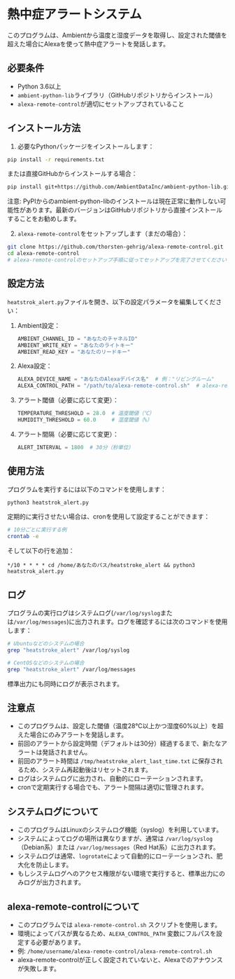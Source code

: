 # 熱中症アラートシステム

このプログラムは、Ambientから温度と湿度データを取得し、設定された閾値を超えた場合にAlexaを使って熱中症アラートを発話します。

## 必要条件

- Python 3.6以上
- `ambient-python-lib`ライブラリ（GitHubリポジトリからインストール）
- `alexa-remote-control`が適切にセットアップされていること

## インストール方法

1. 必要なPythonパッケージをインストールします：

```bash
pip install -r requirements.txt
```

または直接GitHubからインストールする場合：

```bash
pip install git+https://github.com/AmbientDataInc/ambient-python-lib.git
```

注意: PyPIからのambient-python-libのインストールは現在正常に動作しない可能性があります。最新のバージョンはGitHubリポジトリから直接インストールすることをお勧めします。

2. `alexa-remote-control`をセットアップします（まだの場合）：

```bash
git clone https://github.com/thorsten-gehrig/alexa-remote-control.git
cd alexa-remote-control
# alexa-remote-controlのセットアップ手順に従ってセットアップを完了させてください
```

## 設定方法

`heatstrok_alert.py`ファイルを開き、以下の設定パラメータを編集してください：

1. Ambient設定：
   ```python
   AMBIENT_CHANNEL_ID = "あなたのチャネルID"
   AMBIENT_WRITE_KEY = "あなたのライトキー"
   AMBIENT_READ_KEY = "あなたのリードキー"
   ```

2. Alexa設定：
   ```python
   ALEXA_DEVICE_NAME = "あなたのAlexaデバイス名"  # 例："リビングルーム"
   ALEXA_CONTROL_PATH = "/path/to/alexa-remote-control.sh"  # alexa-remote-control.shのフルパス
   ```

3. アラート閾値（必要に応じて変更）：
   ```python
   TEMPERATURE_THRESHOLD = 28.0  # 温度閾値（℃）
   HUMIDITY_THRESHOLD = 60.0     # 湿度閾値（%）
   ```

4. アラート間隔（必要に応じて変更）：
   ```python
   ALERT_INTERVAL = 1800  # 30分（秒単位）
   ```

## 使用方法

プログラムを実行するには以下のコマンドを使用します：

```bash
python3 heatstrok_alert.py
```

定期的に実行させたい場合は、cronを使用して設定することができます：

```bash
# 10分ごとに実行する例
crontab -e
```

そして以下の行を追加：

```
*/10 * * * * cd /home/あなたのパス/heatstroke_alert && python3 heatstrok_alert.py
```

## ログ

プログラムの実行ログはシステムログ(`/var/log/syslog`または`/var/log/messages`)に出力されます。ログを確認するには次のコマンドを使用します：

```bash
# Ubuntuなどのシステムの場合
grep "heatstroke_alert" /var/log/syslog

# CentOSなどのシステムの場合
grep "heatstroke_alert" /var/log/messages
```

標準出力にも同時にログが表示されます。

## 注意点

- このプログラムは、設定した閾値（温度28℃以上かつ湿度60%以上）を超えた場合にのみアラートを発話します。
- 前回のアラートから設定時間（デフォルトは30分）経過するまで、新たなアラートは発話されません。
- 前回のアラート時間は `/tmp/heatstroke_alert_last_time.txt` に保存されるため、システム再起動後はリセットされます。
- ログはシステムログに出力され、自動的にローテーションされます。
- cronで定期実行する場合でも、アラート間隔は適切に管理されます。

## システムログについて

- このプログラムはLinuxのシステムログ機能（syslog）を利用しています。
- システムによってログの場所は異なりますが、通常は `/var/log/syslog`（Debian系）または `/var/log/messages`（Red Hat系）に出力されます。
- システムログは通常、`logrotate`によって自動的にローテーションされ、肥大化を防止します。
- もしシステムログへのアクセス権限がない環境で実行すると、標準出力にのみログが出力されます。

## alexa-remote-controlについて

- このプログラムでは `alexa-remote-control.sh` スクリプトを使用します。
- 環境によってパスが異なるため、`ALEXA_CONTROL_PATH` 変数にフルパスを設定する必要があります。
- 例: `/home/username/alexa-remote-control/alexa-remote-control.sh`
- alexa-remote-controlが正しく設定されていないと、Alexaでのアナウンスが失敗します。
